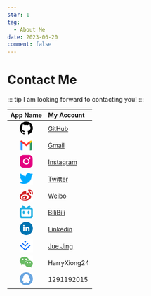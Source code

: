 ```yaml
---
star: 1
tag:
  - About Me
date: 2023-06-20
comment: false
---
```


# Contact Me

::: tip I am looking forward to contacting you!
:::

| App Name | My Account |
| :--: | :--------- |
| <img src='./assets/github.svg' width="30" height="30"> | [GitHub](https://github.com/HarryXiong24) |
| <img src='./assets/gmail.svg' width="30" height="30"> | [Gmail](mailto:harryxiong24@gmail.com) |
| <img src='./assets/instagram.svg' width="30" height="30"> | [Instagram](https://www.instagram.com/harryxiong24) |
| <img src='./assets/twitter.svg' width="30" height="30"> | [Twitter](https://twitter.com/HarryXiong24) |
| <img src='./assets/weibo.svg' width="30" height="30"> | [Weibo](https://weibo.com/harryxiong24) |
| <img src='./assets/bilibili.svg' width="30" height="30"> | [BiliBili](https://space.bilibili.com/381730331) |
| <img src='./assets/Linkedin.svg' width="30" height="30"> | [Linkedin](https://www.linkedin.com/in/haowei-xiong-5a418827b/) |
| <img src='./assets/juejing.svg' width="30" height="30"> | [Jue Jing](https://juejin.cn/user/1319894200641784) |
| <img src='./assets/wechat.svg' width="30" height="30"> | HarryXiong24 |
| <img src='./assets/QQ.svg' width="30" height="30"> | 1291192015 |
